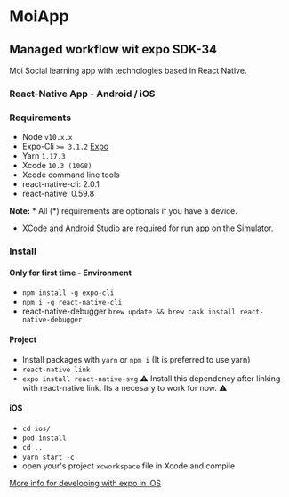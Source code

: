 # MoiApp
## Managed workflow wit expo SDK-34

Moi Social learning app with technologies based in React Native.

### React-Native App - Android / iOS

### Requirements
* Node `v10.x.x`
* Expo-Cli `>= 3.1.2` [Expo](https://expo.io)
* Yarn `1.17.3`
* Xcode `10.3 (10G8)`
* Xcode command line tools
* react-native-cli: 2.0.1
* react-native: 0.59.8

**Note:** * All (*) requirements are optionals if you have a device.
* XCode and Android Studio are required for run app on the Simulator.


### Install
#### Only for first time - Environment
* `npm install -g expo-cli`
* `npm i -g react-native-cli`
* react-native-debugger `brew update && brew cask install react-native-debugger`

#### Project
* Install packages with `yarn` or `npm i` (It is preferred to use yarn)
* `react-native link`
* `expo install react-native-svg` ⚠️ Install this dependency after linking with react-native link. Its a necesary to work for now. ⚠️

#### iOS
* `cd ios/`
* `pod install`
* `cd ..`
* `yarn start -c`
*  open your's project `xcworkspace` file in Xcode and compile

[More info for developing with expo in iOS](https://docs.expo.io/versions/v34.0.0/workflow/ios-simulator/)
